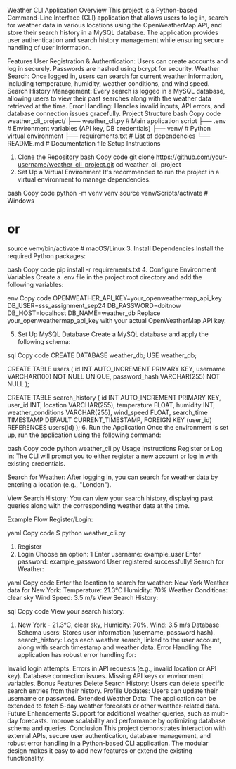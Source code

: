 Weather CLI Application
Overview
This project is a Python-based Command-Line Interface (CLI) application that allows users to log in, search for weather data in various locations using the OpenWeatherMap API, and store their search history in a MySQL database. The application provides user authentication and search history management while ensuring secure handling of user information.

Features
User Registration & Authentication: Users can create accounts and log in securely. Passwords are hashed using bcrypt for security.
Weather Search: Once logged in, users can search for current weather information, including temperature, humidity, weather conditions, and wind speed.
Search History Management: Every search is logged in a MySQL database, allowing users to view their past searches along with the weather data retrieved at the time.
Error Handling: Handles invalid inputs, API errors, and database connection issues gracefully.
Project Structure
bash
Copy code
weather_cli_project/
├── weather_cli.py        # Main application script
├── .env                  # Environment variables (API key, DB credentials)
├── venv/                 # Python virtual environment
├── requirements.txt      # List of dependencies
└── README.md             # Documentation file
Setup Instructions
1. Clone the Repository
bash
Copy code
git clone https://github.com/your-username/weather_cli_project.git
cd weather_cli_project
2. Set Up a Virtual Environment
It's recommended to run the project in a virtual environment to manage dependencies:

bash
Copy code
python -m venv venv
source venv/Scripts/activate   # Windows
# or
source venv/bin/activate       # macOS/Linux
3. Install Dependencies
Install the required Python packages:

bash
Copy code
pip install -r requirements.txt
4. Configure Environment Variables
Create a .env file in the project root directory and add the following variables:

env
Copy code
OPENWEATHER_API_KEY=your_openweathermap_api_key
DB_USER=sss_assignment_sep24
DB_PASSWORD=doitnow
DB_HOST=localhost
DB_NAME=weather_db
Replace your_openweathermap_api_key with your actual OpenWeatherMap API key.

5. Set Up MySQL Database
Create a MySQL database and apply the following schema:

sql
Copy code
CREATE DATABASE weather_db;
USE weather_db;

CREATE TABLE users (
    id INT AUTO_INCREMENT PRIMARY KEY,
    username VARCHAR(100) NOT NULL UNIQUE,
    password_hash VARCHAR(255) NOT NULL
);

CREATE TABLE search_history (
    id INT AUTO_INCREMENT PRIMARY KEY,
    user_id INT,
    location VARCHAR(255),
    temperature FLOAT,
    humidity INT,
    weather_conditions VARCHAR(255),
    wind_speed FLOAT,
    search_time TIMESTAMP DEFAULT CURRENT_TIMESTAMP,
    FOREIGN KEY (user_id) REFERENCES users(id)
);
6. Run the Application
Once the environment is set up, run the application using the following command:

bash
Copy code
python weather_cli.py
Usage Instructions
Register or Log in:
The CLI will prompt you to either register a new account or log in with existing credentials.

Search for Weather:
After logging in, you can search for weather data by entering a location (e.g., "London").

View Search History:
You can view your search history, displaying past queries along with the corresponding weather data at the time.

Example Flow
Register/Login:

yaml
Copy code
$ python weather_cli.py
1. Register
2. Login
Choose an option: 1
Enter username: example_user
Enter password: example_password
User registered successfully!
Search for Weather:

yaml
Copy code
Enter the location to search for weather: New York
Weather data for New York:
Temperature: 21.3°C
Humidity: 70%
Weather Conditions: clear sky
Wind Speed: 3.5 m/s
View Search History:

sql
Copy code
View your search history:
1. New York - 21.3°C, clear sky, Humidity: 70%, Wind: 3.5 m/s
Database Schema
users: Stores user information (username, password hash).
search_history: Logs each weather search, linked to the user account, along with search timestamp and weather data.
Error Handling
The application has robust error handling for:

Invalid login attempts.
Errors in API requests (e.g., invalid location or API key).
Database connection issues.
Missing API keys or environment variables.
Bonus Features
Delete Search History: Users can delete specific search entries from their history.
Profile Updates: Users can update their username or password.
Extended Weather Data: The application can be extended to fetch 5-day weather forecasts or other weather-related data.
Future Enhancements
Support for additional weather queries, such as multi-day forecasts.
Improve scalability and performance by optimizing database schema and queries.
Conclusion
This project demonstrates interaction with external APIs, secure user authentication, database management, and robust error handling in a Python-based CLI application. The modular design makes it easy to add new features or extend the existing functionality.
